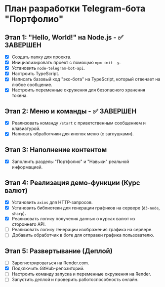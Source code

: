 # План разработки Telegram-бота "Портфолио"

## Этап 1: "Hello, World!" на Node.js - ✅ ЗАВЕРШЕН
*   [x] Создать папку для проекта.
*   [x] Инициализировать проект с помощью `npm init -y`.
*   [x] Установить `node-telegram-bot-api`.
*   [x] Настроить TypeScript.
*   [x] Написать базовый код "эхо-бота" на TypeScript, который отвечает на любое сообщение.
*   [x] Настроить переменные окружения для безопасного хранения токена.

## Этап 2: Меню и команды - ✅ ЗАВЕРШЕН
*   [x] Реализовать команду `/start` с приветственным сообщением и клавиатурой.
*   [x] Написать обработчики для кнопок меню (с заглушками).

## Этап 3: Наполнение контентом
*   [x] Заполнить разделы "Портфолио" и "Навыки" реальной информацией.

## Этап 4: Реализация демо-функции (Курс валют)
*   [x] Установить `axios` для HTTP-запросов.
*   [x] Установить библиотеки для генерации графиков на сервере (`d3-node`, `sharp`).
*   [x] Реализовать логику получения данных о курсах валют из стороннего API.
*   [ ] Реализовать логику генерации изображения графика на сервере.
*   [ ] Добавить обработчик в боте для отправки графика пользователю.

## Этап 5: Развертывание (Деплой)
*   [ ] Зарегистрироваться на Render.com.
*   [x] Подключить GitHub-репозиторий.
*   [ ] Настроить команду запуска и переменные окружения на Render.
*   [ ] Запустить деплой и проверить работоспособность онлайн.
